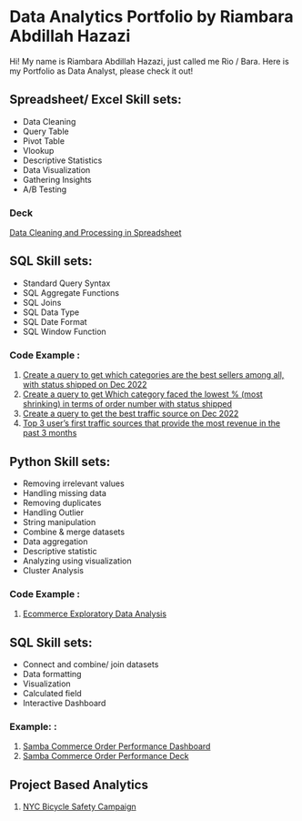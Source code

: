 # Data Analytics Portfolio by Riambara Abdillah Hazazi
Hi! My name is Riambara Abdillah Hazazi, just called me Rio / Bara. Here is my Portfolio as Data Analyst, please check it out!

## Spreadsheet/ Excel Skill sets:
* Data Cleaning
* Query Table
* Pivot Table
* Vlookup
* Descriptive Statistics
* Data Visualization
* Gathering Insights
* A/B Testing
### Deck
[Data Cleaning and Processing in Spreadsheet](https://drive.google.com/file/d/1rDN36UaAvj1r2qsr1y6df-1tvV-Dyy4R/view)

## SQL Skill sets:
* Standard Query Syntax
* SQL Aggregate Functions
* SQL Joins
* SQL Data Type
* SQL Date Format
* SQL Window Function
### Code Example :
1. [Create a query to get which categories are the best sellers among all, with status shipped on Dec 2022](https://console.cloud.google.com/bigquery?sq=134897584286:5335b49686b149fb891ea6ac3acd0f11)
2. [Create a query to get Which category faced the lowest % (most shrinking) in terms of order number with status shipped](https://console.cloud.google.com/bigquery?sq=134897584286:2caea78ba516417f8dbaa9918ec19d60)
3. [Create a query to get the best traffic source on Dec 2022](https://console.cloud.google.com/bigquery?sq=134897584286:d321d09f36834f9692efe8326bc31a51)
4. [Top 3 user’s first traffic sources that provide the most revenue in the past 3 months](https://console.cloud.google.com/bigquery?sq=134897584286:3e12cb8747fd48b89cca27455214f9bf)

## Python Skill sets:
* Removing irrelevant values
* Handling missing data
* Removing duplicates
* Handling Outlier
* String manipulation
* Combine & merge datasets
* Data aggregation
* Descriptive statistic
* Analyzing using visualization
* Cluster Analysis
### Code Example :
1. [Ecommerce Exploratory Data Analysis](https://colab.research.google.com/drive/1kBzdAlEyiU6eK0GIZtkRq4D0-chqUc0R)

## SQL Skill sets:
* Connect and combine/ join datasets
* Data formatting
* Visualization
* Calculated field
* Interactive Dashboard
### Example: :
1. [Samba Commerce Order Performance Dashboard](https://public.tableau.com/app/profile/riambara.abdillah.hazazi/viz/W10W11_16801919829870/Dashboard1)
2. [Samba Commerce Order Performance Deck](https://drive.google.com/file/d/1a1VNKY7zIW8sRttgZY-C1OwSvwDHG2q-/view?usp=sharing)

## Project Based Analytics
1. [NYC Bicycle Safety Campaign](https://drive.google.com/file/d/1NZk8jykvYeTh0hQbNXDzR06ctfEYSBlB/view?usp=sharing)
